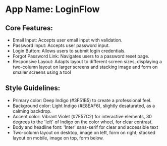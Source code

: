 # **App Name**: LoginFlow

## Core Features:

- Email Input: Accepts user email input with validation.
- Password Input: Accepts user password input.
- Login Button: Allows users to submit login credentials.
- Forgot Password Link: Navigates users to a password reset page.
- Responsive Layout: Adapts layout to different screen sizes, displaying a two-column layout on larger screens and stacking image and form on smaller screens using a tool

## Style Guidelines:

- Primary color: Deep Indigo (#3F51B5) to create a professional feel.
- Background color: Light Indigo (#E8EAF6), slightly desaturated, as a calming backdrop.
- Accent color: Vibrant Violet (#7E57C2) for interactive elements, 30 degrees to the 'left' of Indigo on the color wheel, for clear contrast.
- Body and headline font: 'Inter' sans-serif for clear and accessible text
- Two-column layout on desktop, image on left, form on right; stacked layout on mobile, image on top, form below.
